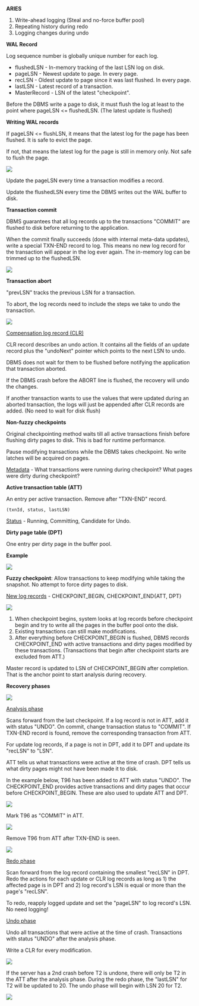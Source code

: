 **ARIES**

1. Write-ahead logging (Steal and no-force buffer pool)
3. Repeating history during redo
4. Logging changes during undo

**WAL Record**

Log sequence number is globally unique number for each log.

- flushedLSN - In-memory tracking of the last LSN log on disk.
- pageLSN - Newest update to page. In every page.
- recLSN - Oldest update to page since it was last flushed. In every page.
- lastLSN - Latest record of a transaction.
- MasterRecord - LSN of the latest "checkpoint".

Before the DBMS write a page to disk, it must flush the log at least to the point where pageLSN <= flushedLSN. (The latest update is flushed)

**Writing WAL records**

If pageLSN <= flushLSN, it means that the latest log for the page has been flushed. It is safe to evict the page.

If not, that means the latest log for the page is still in memory only. Not safe to flush the page.

![](images/Pasted%20image%2020221115234622.png)

Update the pageLSN every time a transaction modifies a record.

Update the flushedLSN every time the DBMS writes out the WAL buffer to disk.

**Transaction commit**

DBMS guarantees that all log records up to the transactions "COMMIT" are flushed to disk before returning to the application.

When the commit finally succeeds (done with internal meta-data updates), write a special TXN-END record to log. This means no new log record for the transaction will appear in the log ever again. The in-memory log can be trimmed up to the flushedLSN.

![](images/Pasted%20image%2020221116000246.png)

**Transaction abort**

"prevLSN" tracks the previous LSN for a transaction.

To abort, the log records need to include the steps we take to undo the transaction.

![](images/Pasted%20image%2020221116000812.png)

<u>Compensation log record (CLR)</u>

CLR record describes an undo action. It contains all the fields of an update record plus the "undoNext" pointer which points to the next LSN to undo.

DBMS does not wait for them to be flushed before notifying the application that transaction aborted.

If the DBMS crash before the ABORT line is flushed, the recovery will undo the changes.

If another transaction wants to use the values that were updated during an aborted transaction, the logs will just be appended after CLR records are added. (No need to wait for disk flush)

**Non-fuzzy checkpoints**

Original checkpointing method waits till all active transactions finish before flushing dirty pages to disk. This is bad for runtime performance.

Pause modifying transactions while the DBMS takes checkpoint. No write latches will be acquired on pages.

<u>Metadata</u> - What transactions were running during checkpoint? What pages were dirty during checkpoint? 

**Active transaction table (ATT)**

An entry per active transaction. Remove after "TXN-END" record.

```
(txnId, status, lastLSN)
```

<u>Status</u> - Running, Committing, Candidate for Undo.

**Dirty page table (DPT)**

One entry per dirty page in the buffer pool.

**Example**

![](images/Pasted%20image%2020221116094923.png)

**Fuzzy checkpoint**: Allow transactions to keep modifying while taking the snapshot. No attempt to force dirty pages to disk.

<u>New log records</u> - CHECKPOINT_BEGIN, CHECKPOINT_END{ATT, DPT}

![](images/Pasted%20image%2020221116095435.png)

1. When checkpoint begins, system looks at log records before checkpoint begin and try to write all the pages in the buffer pool onto the disk.
2. Existing transactions can still make modifications.
3. After everything before CHECKPOINT_BEGIN is flushed, DBMS records CHECKPOINT_END with active transactions and dirty pages modified by these transactions. (Transactions that begin after checkpoint starts are excluded from ATT.)

Master record is updated to LSN of CHECKPOINT_BEGIN after completion. That is the anchor point to start analysis during recovery.

**Recovery phases**

![](images/Pasted%20image%2020221116131732.png)

<u>Analysis phase</u>

Scans forward from the last checkpoint.  If a log record is not in ATT, add it with status "UNDO". On commit, change transaction status to "COMMIT". If TXN-END record is found, remove the corresponding transaction from ATT.

For update log records, if a page is not in DPT, add it to DPT and update its "recLSN" to "LSN".

ATT tells us what transactions were active at the time of crash. DPT tells us what dirty pages might not have been made it to disk.

In the example below, T96 has been added to ATT with status "UNDO". The CHECKPOINT_END provides active transactions and dirty pages that occur before CHECKPOINT_BEGIN. These are also used to update ATT and DPT.

![](images/Pasted%20image%2020221116132857.png)

Mark T96 as "COMMIT" in ATT.

![](images/Pasted%20image%2020221116132910.png)

Remove T96 from ATT after TXN-END is seen.

![](images/Pasted%20image%2020221116132918.png)

<u>Redo phase</u>

Scan forward from the log record containing the smallest "recLSN" in DPT. Redo the actions for each update or CLR log records as long as 1) the affected page is in DPT and 2) log record's LSN is equal or more than the page's "recLSN".

To redo, reapply logged update and set the "pageLSN" to log record's LSN. No need logging!

<u>Undo phase</u>

Undo all transactions that were active at the time of crash. Transactions with status "UNDO" after the analysis phase.

Write a CLR for every modification.

![](images/Pasted%20image%2020221116135112.png)

If the server has a 2nd crash before T2 is undone, there will only be T2 in the ATT after the analysis phase. During the redo phase, the "lastLSN" for T2 will be updated to 20. The undo phase will begin with LSN 20 for T2.

![](images/Pasted%20image%2020221116135758.png)